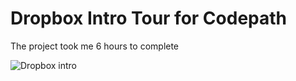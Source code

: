 # Dropbox Intro Tour for Codepath

The project took me 6 hours to complete

![Dropbox intro](http://i.imgur.com/Ixsl5Hx.gif)
